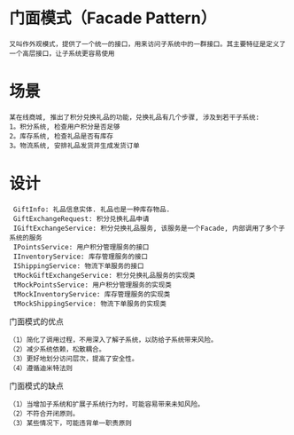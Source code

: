 # 门面模式（Facade Pattern）

    又叫作外观模式，提供了一个统一的接口，用来访问子系统中的一群接口。其主要特征是定义了一个高层接口，让子系统更容易使用
    
# 场景
    某在线商城, 推出了积分兑换礼品的功能，兑换礼品有几个步骤, 涉及到若干子系统:
    1。积分系统, 检查用户积分是否足够
    2。库存系统, 检查礼品是否有库存
    3。物流系统, 安排礼品发货并生成发货订单

# 设计
     GiftInfo: 礼品信息实体. 礼品也是一种库存物品.
     GiftExchangeRequest: 积分兑换礼品申请
     IGiftExchangeService: 积分兑换礼品服务, 该服务是一个Facade, 内部调用了多个子系统的服务
     IPointsService: 用户积分管理服务的接口
     IInventoryService: 库存管理服务的接口
     IShippingService: 物流下单服务的接口
     tMockGiftExchangeService: 积分兑换礼品服务的实现类
     tMockPointsService: 用户积分管理服务的实现类
     tMockInventoryService: 库存管理服务的实现类
     tMockShippingService: 物流下单服务的实现类
     
门面模式的优点

    （1）简化了调用过程，不用深入了解子系统，以防给子系统带来风险。
    （2）减少系统依赖，松散耦合。
    （3）更好地划分访问层次，提高了安全性。
    （4）遵循迪米特法则
门面模式的缺点

    （1）当增加子系统和扩展子系统行为时，可能容易带来未知风险。
    （2）不符合开闭原则。
    （3）某些情况下，可能违背单一职责原则